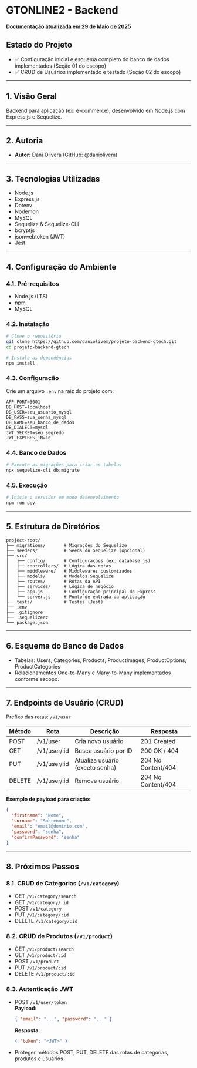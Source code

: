 

# GTONLINE2 - Backend

**Documentação atualizada em 29 de Maio de 2025**

## Estado do Projeto

- ✅ Configuração inicial e esquema completo do banco de dados implementados (Seção 01 do escopo)
- ✅ CRUD de Usuários implementado e testado (Seção 02 do escopo)

---

## 1. Visão Geral

Backend para aplicação (ex: e-commerce), desenvolvido em Node.js com Express.js e Sequelize.

---

## 2. Autoria

- **Autor:** Dani Olivera ([GitHub: @daniolivem](https://github.com/daniolivem))

---

## 3. Tecnologias Utilizadas

- Node.js
- Express.js
- Dotenv
- Nodemon
- MySQL
- Sequelize & Sequelize-CLI
- bcryptjs
- jsonwebtoken (JWT)
- Jest

---

## 4. Configuração do Ambiente

### 4.1. Pré-requisitos

- Node.js (LTS)
- npm
- MySQL

### 4.2. Instalação

```bash
# Clone o repositório
git clone https://github.com/daniolivem/projeto-backend-gtech.git
cd projeto-backend-gtech

# Instale as dependências
npm install
```

### 4.3. Configuração

Crie um arquivo `.env` na raiz do projeto com:

```env
APP_PORT=3001
DB_HOST=localhost
DB_USER=seu_usuario_mysql
DB_PASS=sua_senha_mysql
DB_NAME=seu_banco_de_dados
DB_DIALECT=mysql
JWT_SECRET=seu_segredo
JWT_EXPIRES_IN=1d
```

### 4.4. Banco de Dados

```bash
# Execute as migrações para criar as tabelas
npx sequelize-cli db:migrate
```

### 4.5. Execução

```bash
# Inicie o servidor em modo desenvolvimento
npm run dev
```

---

## 5. Estrutura de Diretórios

```
project-root/
├── migrations/       # Migrações do Sequelize
├── seeders/          # Seeds do Sequelize (opcional)
├── src/
│   ├── config/       # Configurações (ex: database.js)
│   ├── controllers/  # Lógica das rotas
│   ├── middleware/   # Middlewares customizados
│   ├── models/       # Modelos Sequelize
│   ├── routes/       # Rotas da API
│   ├── services/     # Lógica de negócio
│   ├── app.js        # Configuração principal do Express
│   └── server.js     # Ponto de entrada da aplicação
├── tests/            # Testes (Jest)
├── .env
├── .gitignore
├── .sequelizerc
└── package.json
```

---

## 6. Esquema do Banco de Dados

- Tabelas: Users, Categories, Products, ProductImages, ProductOptions, ProductCategories
- Relacionamentos One-to-Many e Many-to-Many implementados conforme escopo.

---

## 7. Endpoints de Usuário (CRUD)

Prefixo das rotas: `/v1/user`

| Método   | Rota           | Descrição                        | Resposta           |
|----------|----------------|----------------------------------|--------------------|
| POST     | /v1/user       | Cria novo usuário                | 201 Created        |
| GET      | /v1/user/:id   | Busca usuário por ID             | 200 OK / 404       |
| PUT      | /v1/user/:id   | Atualiza usuário (exceto senha)  | 204 No Content/404 |
| DELETE   | /v1/user/:id   | Remove usuário                   | 204 No Content/404 |

**Exemplo de payload para criação:**

```json
{
  "firstname": "Nome",
  "surname": "Sobrenome",
  "email": "email@dominio.com",
  "password": "senha",
  "confirmPassword": "senha"
}
```

---

## 8. Próximos Passos

### 8.1. CRUD de Categorias (`/v1/category`)
- GET `/v1/category/search`
- GET `/v1/category/:id`
- POST `/v1/category`
- PUT `/v1/category/:id`
- DELETE `/v1/category/:id`

### 8.2. CRUD de Produtos (`/v1/product`)
- GET `/v1/product/search`
- GET `/v1/product/:id`
- POST `/v1/product`
- PUT `/v1/product/:id`
- DELETE `/v1/product/:id`

### 8.3. Autenticação JWT

- POST `/v1/user/token`  
  **Payload:**  
  ```json
  { "email": "...", "password": "..." }
  ```
  **Resposta:**  
  ```json
  { "token": "<JWT>" }
  ```
- Proteger métodos POST, PUT, DELETE das rotas de categorias, produtos e usuários.



